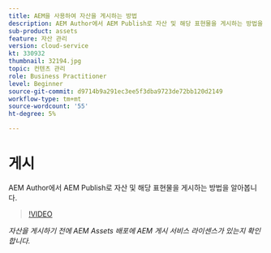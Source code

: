 ```yaml
---
title: AEM을 사용하여 자산을 게시하는 방법
description: AEM Author에서 AEM Publish로 자산 및 해당 표현물을 게시하는 방법을 알아봅니다.
sub-product: assets
feature: 자산 관리
version: cloud-service
kt: 330932
thumbnail: 32194.jpg
topic: 컨텐츠 관리
role: Business Practitioner
level: Beginner
source-git-commit: d9714b9a291ec3ee5f3dba9723de72bb120d2149
workflow-type: tm+mt
source-wordcount: '55'
ht-degree: 5%

---
```



# 게시

AEM Author에서 AEM Publish로 자산 및 해당 표현물을 게시하는 방법을 알아봅니다.

>[!VIDEO](https://video.tv.adobe.com/v/330932/?quality=12&learn=on&hidetitle=true)

_자산을 게시하기 전에 AEM Assets 배포에 AEM 게시 서비스 라이센스가 있는지 확인합니다._